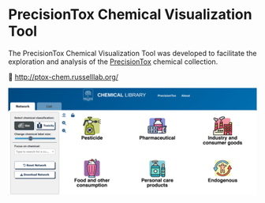 # PrecisionTox Chemical Visualization Tool

The PrecisionTox Chemical Visualization Tool was developed
to facilitate the exploration and analysis of the [PrecisionTox](precisiontox.org) chemical collection.

:link: http://ptox-chem.russelllab.org/

<img src="app/static/images/readme/use_classification_view.png">
